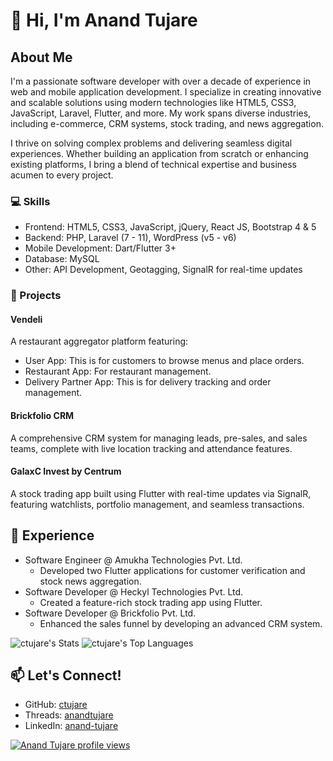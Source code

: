 # 👋 Hi, I'm Anand Tujare
## About Me
I'm a passionate software developer with over a decade of experience in web and mobile application development. I specialize in creating innovative and scalable solutions using modern technologies like HTML5, CSS3, JavaScript, Laravel, Flutter, and more. My work spans diverse industries, including e-commerce, CRM systems, stock trading, and news aggregation.

I thrive on solving complex problems and delivering seamless digital experiences. Whether building an application from scratch or enhancing existing platforms, I bring a blend of technical expertise and business acumen to every project.

### 💻 Skills
- Frontend: HTML5, CSS3, JavaScript, jQuery, React JS, Bootstrap 4 & 5
- Backend: PHP, Laravel (7 - 11), WordPress (v5 - v6)
- Mobile Development: Dart/Flutter 3+
- Database: MySQL
- Other: API Development, Geotagging, SignalR for real-time updates

### 🚀 Projects
#### Vendeli
A restaurant aggregator platform featuring:

- User App: This is for customers to browse menus and place orders.
- Restaurant App: For restaurant management.
- Delivery Partner App: This is for delivery tracking and order management.

#### Brickfolio CRM
A comprehensive CRM system for managing leads, pre-sales, and sales teams, complete with live location tracking and attendance features.

#### GalaxC Invest by Centrum
A stock trading app built using Flutter with real-time updates via SignalR, featuring watchlists, portfolio management, and seamless transactions.

## 🌟 Experience
- Software Engineer @ Amukha Technologies Pvt. Ltd.
  - Developed two Flutter applications for customer verification and stock news aggregation.
- Software Developer @ Heckyl Technologies Pvt. Ltd.
  - Created a feature-rich stock trading app using Flutter.
- Software Developer @ Brickfolio Pvt. Ltd.
  - Enhanced the sales funnel by developing an advanced CRM system.

![ctujare's Stats](https://github-readme-stats.vercel.app/api?username=ctujare&theme=dracula&show_icons=true&hide_border=true&count_private=true)
![ctujare's Top Languages](https://github-readme-stats.vercel.app/api/top-langs/?username=ctujare&theme=dracula&show_icons=true&hide_border=true&layout=compact)

## 📫 Let's Connect!
- GitHub: [ctujare](https://www.github.com/ctujare)
- Threads: [anandtujare](https://www.threads.net/@anandtujare)
- LinkedIn: [anand-tujare](https://www.linkedin.com/in/anand-tujare/)

[![Anand Tujare profile views](https://u8views.com/api/v1/github/profiles/19292827/views/day-week-month-total-count.svg)](https://u8views.com/github/ctujare)
